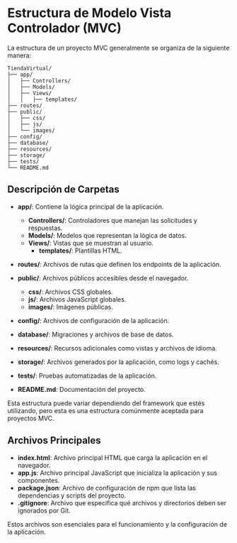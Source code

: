 # Estructura de Modelo Vista Controlador (MVC)

La estructura de un proyecto MVC generalmente se organiza de la siguiente manera:

```
TiendaVirtual/
├── app/
│   ├── Controllers/
│   ├── Models/
│   ├── Views/
│   │   ├── templates/
├── routes/
├── public/
│   ├── css/
│   ├── js/
│   └── images/
├── config/
├── database/
├── resources/
├── storage/
├── tests/
└── README.md
```

## Descripción de Carpetas

- **app/**: Contiene la lógica principal de la aplicación.
    - **Controllers/**: Controladores que manejan las solicitudes y respuestas.
    - **Models/**: Modelos que representan la lógica de datos.
    - **Views/**: Vistas que se muestran al usuario.
        - **templates/**: Plantillas HTML.

- **routes/**: Archivos de rutas que definen los endpoints de la aplicación.

- **public/**: Archivos públicos accesibles desde el navegador.
    - **css/**: Archivos CSS globales.
    - **js/**: Archivos JavaScript globales.
    - **images/**: Imágenes públicas.

- **config/**: Archivos de configuración de la aplicación.

- **database/**: Migraciones y archivos de base de datos.

- **resources/**: Recursos adicionales como vistas y archivos de idioma.

- **storage/**: Archivos generados por la aplicación, como logs y cachés.

- **tests/**: Pruebas automatizadas de la aplicación.

- **README.md**: Documentación del proyecto.

Esta estructura puede variar dependiendo del framework que estés utilizando, pero esta es una estructura comúnmente aceptada para proyectos MVC.


## Archivos Principales

- **index.html**: Archivo principal HTML que carga la aplicación en el navegador.
- **app.js**: Archivo principal JavaScript que inicializa la aplicación y sus componentes.
- **package.json**: Archivo de configuración de npm que lista las dependencias y scripts del proyecto.
- **.gitignore**: Archivo que especifica qué archivos y directorios deben ser ignorados por Git.

Estos archivos son esenciales para el funcionamiento y la configuración de la aplicación.